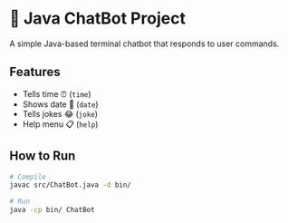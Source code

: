 # 🤖 Java ChatBot Project

A simple Java-based terminal chatbot that responds to user commands.

## Features
- Tells time ⏰ (`time`)
- Shows date 📅 (`date`)
- Tells jokes 😂 (`joke`)
- Help menu 📋 (`help`)

## How to Run
```bash
# Compile
javac src/ChatBot.java -d bin/

# Run
java -cp bin/ ChatBot